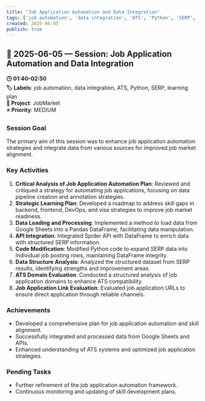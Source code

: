 ```yaml
---
title: "Job Application Automation and Data Integration"
tags: ['job automation', 'data integration', 'ATS', 'Python', 'SERP', 'learning plan']
created: 2025-06-05
publish: true
---
```


## 📅 2025-06-05 — Session: Job Application Automation and Data Integration

**🕒 01:40–02:50**  
**🏷️ Labels**: job automation, data integration, ATS, Python, SERP, learning plan  
**📂 Project**: JobMarket  
**⭐ Priority**: MEDIUM  


### Session Goal
The primary aim of this session was to enhance job application automation strategies and integrate data from various sources for improved job market alignment.

### Key Activities
1. **Critical Analysis of Job Application Automation Plan**: Reviewed and critiqued a strategy for automating job applications, focusing on data pipeline creation and annotation strategies.
2. **Strategic Learning Plan**: Developed a roadmap to address skill gaps in backend, frontend, DevOps, and visa strategies to improve job market readiness.
3. **Data Loading and Processing**: Implemented a method to load data from Google Sheets into a Pandas DataFrame, facilitating data manipulation.
4. **API Integration**: Integrated Spider API with DataFrame to enrich data with structured SERP information.
5. **Code Modification**: Modified Python code to expand SERP data into individual job posting rows, maintaining DataFrame integrity.
6. **Data Structure Analysis**: Analyzed the structured dataset from SERP results, identifying strengths and improvement areas.
7. **ATS Domain Evaluation**: Conducted a structured analysis of job application domains to enhance ATS compatibility.
8. **Job Application Link Evaluation**: Evaluated job application URLs to ensure direct application through reliable channels.

### Achievements
- Developed a comprehensive plan for job application automation and skill alignment.
- Successfully integrated and processed data from Google Sheets and APIs.
- Enhanced understanding of ATS systems and optimized job application strategies.

### Pending Tasks
- Further refinement of the job application automation framework.
- Continuous monitoring and updating of skill development plans.

